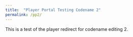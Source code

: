 ```yaml
---
title:  "Player Portal Testing Codename 2"
permalink: /pp2/
---
```


This is a test of the player redirect for codename editing 2.


